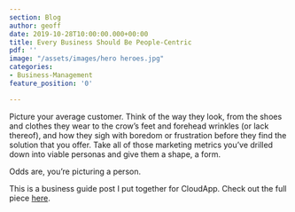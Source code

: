 ```yaml
---
section: Blog
author: geoff
date: 2019-10-28T10:00:00.000+00:00
title: Every Business Should Be People-Centric
pdf: ''
image: "/assets/images/hero heroes.jpg"
categories:
- Business-Management
feature_position: '0'

---
```

Picture your average customer. Think of the way they look, from the shoes and clothes they wear to the crow’s feet and forehead wrinkles (or lack thereof), and how they sigh with boredom or frustration before they find the solution that you offer. Take all of those marketing metrics you’ve drilled down into viable personas and give them a shape, a form.

Odds are, you’re picturing a person.

This is a business guide post I put together for CloudApp. Check out the full piece [here](https://www.getcloudapp.com/blog/people-centric-business).